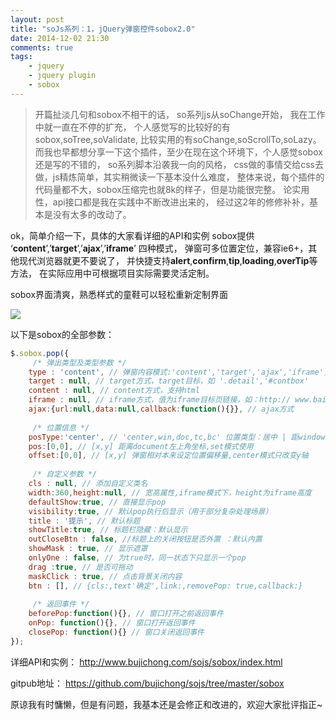```yaml
---
layout: post
title: "soJs系列：1，jQuery弹窗控件sobox2.0"
date: 2014-12-02 21:30
comments: true
tags:
	- jquery
	- jquery plugin
	- sobox
---
```


> 开篇扯淡几句和sobox不相干的话，
> so系列js从soChange开始，
> 我在工作中就一直在不停的扩充，
> 个人感觉写的比较好的有sobox,soTree,soValidate,
> 比较实用的有soChange,soScrollTo,soLazy。
> 而我也早都想分享一下这个插件，至少在现在这个环境下，个人感觉sobox还是写的不错的，
> so系列脚本沿袭我一向的风格，
> css做的事情交给css去做，js精炼简单，其实稍微读一下基本没什么难度，
> 整体来说，每个插件的代码量都不大，sobox压缩完也就8k的样子，但是功能很完整。
> 论实用性，api接口都是我在实践中不断改进出来的，
> 经过这2年的修修补补，基本是没有太多的改动了。

ok，简单介绍一下，具体的大家看详细的API和实例
sobox提供 ‘**content**’,’**target**’,’**ajax**’,’**iframe**’ 四种模式，
弹窗可多位置定位，兼容ie6+，其他现代浏览器就更不要说了，
并快捷支持**alert**,**confirm**,**tip**,**loading**,**overTip**等方法，
在实际应用中可根据项目实际需要灵活定制。

sobox界面清爽，熟悉样式的童鞋可以轻松重新定制界面

![](/images/sobox-1.png)

以下是sobox的全部参数：

```javascript
$.sobox.pop({
	 /* 弹出类型及类型参数 */
	type : 'content', // 弹窗内容模式:'content','target','ajax','iframe'，每个模式分别对应每个参量
	target : null, // target方式，target目标，如 '.detail','#contbox'
	content : null, // content方式，支持html
	iframe : null, // iframe方式，值为iframe目标页链接，如：http:// www.baidu.com/
	ajax:{url:null,data:null,callback:function(){}}, // ajax方式
 
	 /* 位置信息 */
	posType:'center', // 'center,win,doc,tc,bc' 位置类型：居中 | 距window顶部 | 距离doucment顶部定 | top水平居中 | bottom水平居中
	pos:[0,0], // [x,y] 距离document左上角坐标,set模式使用
	offset:[0,0], // [x,y] 弹窗相对本来设定位置偏移量,center模式只改变y轴
 
	 /* 自定义参数 */
	cls : null, // 添加自定义类名
	width:360,height:null, // 宽高属性,iframe模式下，height为iframe高度
	defaultShow:true, // 直接显示pop
	visibility:true, // 默认pop执行后显示（用于部分复杂处理场景）
	title : '提示', // 默认标题
	showTitle:true, // 标题栏隐藏：默认显示
	outCloseBtn : false, //标题上的关闭按钮是否外置 ：默认内置
	showMask : true, // 显示遮罩
	onlyOne : false, // 为true时，同一状态下只显示一个pop
	drag :true, // 是否可拖动
	maskClick : true, // 点击背景关闭内容
	btn : [], // {cls:,text'确定',link:,removePop: true,callback:}
 
	 /* 返回事件 */
	beforePop:function(){}, // 窗口打开之前返回事件
	onPop: function(){}, // 窗口打开返回事件
	closePop: function(){} // 窗口关闭返回事件
});
```

详细API和实例： <http://www.bujichong.com/sojs/sobox/index.html>

gitpub地址： <https://github.com/bujichong/sojs/tree/master/sobox>

原谅我有时慵懒，但是有问题，我基本还是会修正和改进的，欢迎大家批评指正~